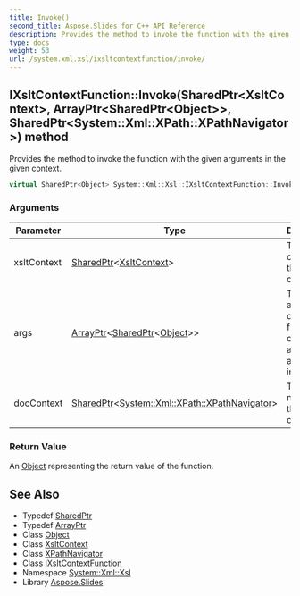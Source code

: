 ```yaml
---
title: Invoke()
second_title: Aspose.Slides for C++ API Reference
description: Provides the method to invoke the function with the given arguments in the given context.
type: docs
weight: 53
url: /system.xml.xsl/ixsltcontextfunction/invoke/
---
```

## IXsltContextFunction::Invoke(SharedPtr\<XsltContext\>, ArrayPtr\<SharedPtr\<Object\>\>, SharedPtr\<System::Xml::XPath::XPathNavigator\>) method


Provides the method to invoke the function with the given arguments in the given context.

```cpp
virtual SharedPtr<Object> System::Xml::Xsl::IXsltContextFunction::Invoke(SharedPtr<XsltContext> xsltContext, ArrayPtr<SharedPtr<Object>> args, SharedPtr<System::Xml::XPath::XPathNavigator> docContext)=0
```


### Arguments

| Parameter | Type | Description |
| --- | --- | --- |
| xsltContext | [SharedPtr](../../../system/sharedptr/)\<[XsltContext](../../xsltcontext/)\> | The XSLT context for the function call. |
| args | [ArrayPtr](../../../system/arrayptr/)\<[SharedPtr](../../../system/sharedptr/)\<[Object](../../../system/object/)\>\> | The arguments of the function call. Each argument is an element in the array. |
| docContext | [SharedPtr](../../../system/sharedptr/)\<[System::Xml::XPath::XPathNavigator](../../../system.xml.xpath/xpathnavigator/)\> | The context node for the function call. |

### Return Value

An [Object](../../../system/object/) representing the return value of the function.

## See Also

* Typedef [SharedPtr](../../../system/sharedptr/)
* Typedef [ArrayPtr](../../../system/arrayptr/)
* Class [Object](../../../system/object/)
* Class [XsltContext](../../xsltcontext/)
* Class [XPathNavigator](../../../system.xml.xpath/xpathnavigator/)
* Class [IXsltContextFunction](../)
* Namespace [System::Xml::Xsl](../../)
* Library [Aspose.Slides](../../../)